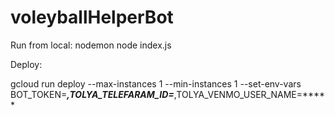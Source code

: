 # voleyballHelperBot


Run from local:
nodemon node index.js

Deploy:

gcloud run deploy --max-instances 1 --min-instances 1 --set-env-vars BOT_TOKEN=*****,TOLYA_TELEFARAM_ID=*****,TOLYA_VENMO_USER_NAME=*****